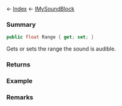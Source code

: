 ← [Index](Api-Index) ← [IMySoundBlock](SpaceEngineers.Game.ModAPI.Ingame.IMySoundBlock)

### Summary

```csharp
public float Range { get; set; }
```

Gets or sets the range the sound is audible.

### Returns

### Example

### Remarks

